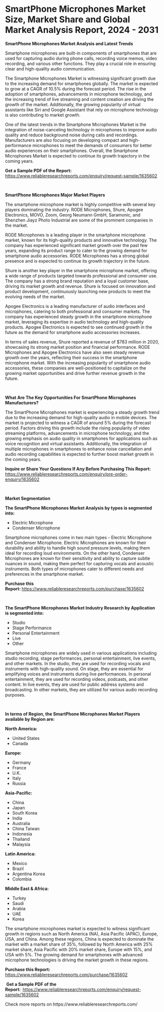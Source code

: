 <p><h1>SmartPhone Microphones Market Size, Market Share and Global Market Analysis Report, 2024 - 2031</h1></p><p><strong>SmartPhone Microphones Market Analysis and Latest Trends</strong></p>
<p><p>Smartphone microphones are built-in components of smartphones that are used for capturing audio during phone calls, recording voice memos, video recording, and various other functions. They play a crucial role in ensuring clear and high-quality audio communication.</p><p>The Smartphone Microphones Market is witnessing significant growth due to the increasing demand for smartphones globally. The market is expected to grow at a CAGR of 10.5% during the forecast period. The rise in the adoption of smartphones, advancements in microphone technology, and the increasing trend of live streaming and content creation are driving the growth of the market. Additionally, the growing popularity of virtual assistants like Siri and Google Assistant that rely on microphone technology is also contributing to market growth.</p><p>One of the latest trends in the Smartphone Microphones Market is the integration of noise-canceling technology in microphones to improve audio quality and reduce background noise during calls and recordings. Manufacturers are also focusing on developing compact and high-performance microphones to meet the demands of consumers for better audio experiences on their smartphones. Overall, the Smartphone Microphones Market is expected to continue its growth trajectory in the coming years.</p></p>
<p><strong>Get a Sample PDF of the Report:&nbsp;</strong> <a href="https://www.reliableresearchreports.com/enquiry/request-sample/1635602">https://www.reliableresearchreports.com/enquiry/request-sample/1635602</a></p>
<p>&nbsp;</p>
<p><strong>SmartPhone Microphones Major Market Players</strong></p>
<p><p>The smartphone microphone market is highly competitive with several key players dominating the industry. RODE Microphones, Shure, Apogee Electronics, MOVO, Zoom, Georg Neumann GmbH, Saramonic, and Shenzhen Jiayz Photo Industrial are some of the prominent companies in the market.</p><p>RODE Microphones is a leading player in the smartphone microphone market, known for its high-quality products and innovative technology. The company has experienced significant market growth over the past few years, expanding its product range to cater to the growing demand for smartphone audio accessories. RODE Microphones has a strong global presence and is expected to continue its growth trajectory in the future.</p><p>Shure is another key player in the smartphone microphone market, offering a wide range of products targeted towards professional and consumer use. The company has a strong brand reputation and a loyal customer base, driving its market growth and revenue. Shure is focused on innovation and product development, continuously launching new products to meet the evolving needs of the market.</p><p>Apogee Electronics is a leading manufacturer of audio interfaces and microphones, catering to both professional and consumer markets. The company has experienced steady growth in the smartphone microphone market, leveraging its expertise in audio technology and high-quality products. Apogee Electronics is expected to see continued growth in the future as the demand for smartphone audio accessories increases.</p><p>In terms of sales revenue, Shure reported a revenue of $783 million in 2020, showcasing its strong market position and financial performance. RODE Microphones and Apogee Electronics have also seen steady revenue growth over the years, reflecting their success in the smartphone microphone market. With the increasing popularity of smartphone audio accessories, these companies are well-positioned to capitalize on the growing market opportunities and drive further revenue growth in the future.</p></p>
<p>&nbsp;</p>
<p><strong>What Are The Key Opportunities For SmartPhone Microphones Manufacturers?</strong></p>
<p><p>The SmartPhone Microphones market is experiencing a steady growth trend due to the increasing demand for high-quality audio in mobile devices. The market is projected to witness a CAGR of around 5% during the forecast period. Factors driving this growth include the rising popularity of video streaming platforms, advancements in microphone technology, and the growing emphasis on audio quality in smartphones for applications such as voice recognition and virtual assistants. Additionally, the integration of multiple microphones in smartphones to enhance noise cancellation and audio recording capabilities is expected to further boost market growth in the coming years.</p></p>
<p><strong>Inquire or Share Your Questions If Any Before Purchasing This Report:</strong> <a href="https://www.reliableresearchreports.com/enquiry/pre-order-enquiry/1635602">https://www.reliableresearchreports.com/enquiry/pre-order-enquiry/1635602</a></p>
<p>&nbsp;</p>
<p><strong>Market Segmentation</strong></p>
<p><strong>The SmartPhone Microphones Market Analysis by types is segmented into:</strong></p>
<p><ul><li>Electric Microphone</li><li>Condenser Microphone</li></ul></p>
<p><p>Smartphone microphones come in two main types - Electric Microphone and Condenser Microphone. Electric Microphones are known for their durability and ability to handle high sound pressure levels, making them ideal for recording loud environments. On the other hand, Condenser Microphones are known for their sensitivity and ability to capture subtle nuances in sound, making them perfect for capturing vocals and acoustic instruments. Both types of microphones cater to different needs and preferences in the smartphone market.</p></p>
<p><strong>Purchase this Report:&nbsp;</strong><a href="https://www.reliableresearchreports.com/purchase/1635602">https://www.reliableresearchreports.com/purchase/1635602</a></p>
<p>&nbsp;</p>
<p><strong>The SmartPhone Microphones Market Industry Research by Application is segmented into:</strong></p>
<p><ul><li>Studio</li><li>Stage Performance</li><li>Personal Entertainment</li><li>Live</li><li>Other</li></ul></p>
<p><p>Smartphone microphones are widely used in various applications including studio recording, stage performances, personal entertainment, live events, and other markets. In the studio, they are used for recording vocals and instruments with high-quality sound. On stage, they are essential for amplifying voices and instruments during live performances. In personal entertainment, they are used for recording videos, podcasts, and other content. In live events, they are used for public address systems and broadcasting. In other markets, they are utilized for various audio recording purposes.</p></p>
<p>&nbsp;</p>
<p><strong>In terms of Region, the SmartPhone Microphones Market Players available by Region are:</strong></p>
<p>
    <p> <strong> North America: </strong>
        <ul>
            <li>United States</li>
            <li>Canada</li>
        </ul>
        </p> 
    <p> <strong> Europe: </strong>
        <ul>
            <li>Germany</li>
            <li>France</li>
            <li>U.K.</li>
            <li>Italy</li>
            <li>Russia</li>
        </ul>
        </p> 
    <p> <strong> Asia-Pacific: </strong>
        <ul>
            <li>China</li>
            <li>Japan</li>
            <li>South Korea</li>
            <li>India</li>
            <li>Australia</li>
            <li>China Taiwan</li>
            <li>Indonesia</li>
            <li>Thailand</li>
            <li>Malaysia</li>
        </ul>
        </p> 
    <p> <strong> Latin America: </strong>
        <ul>
            <li>Mexico</li>
            <li>Brazil</li>
            <li>Argentina Korea</li>
            <li>Colombia</li>
        </ul>
        </p> 
    <p> <strong> Middle East & Africa: </strong>
        <ul>
            <li>Turkey</li>
            <li>Saudi</li>
            <li>Arabia</li>
            <li>UAE</li>
            <li>Korea</li>
        </ul>
    </p>
    </p>
<p><p>The smartphone microphones market is expected to witness significant growth in regions such as North America (NA), Asia Pacific (APAC), Europe, USA, and China. Among these regions, China is expected to dominate the market with a market share of 35%, followed by North America with 25% market share, Asia Pacific with 20% market share, Europe with 15%, and USA with 5%. The growing demand for smartphones with advanced microphone technologies is driving the market growth in these regions.</p></p>
<p><strong>Purchase this Report: </strong><a href="https://www.reliableresearchreports.com/purchase/1635602">https://www.reliableresearchreports.com/purchase/1635602</a></p>
<p>&nbsp;<strong>Get a Sample PDF of the Report:&nbsp;&nbsp;</strong><a href="https://www.reliableresearchreports.com/enquiry/request-sample/1635602">https://www.reliableresearchreports.com/enquiry/request-sample/1635602</a></p>
<p><strong></strong></p>
<p>Check more reports on https://www.reliableresearchreports.com/</p>